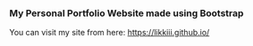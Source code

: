 ### My Personal Portfolio Website made using Bootstrap
You can visit my site from here: https://likkiii.github.io/
